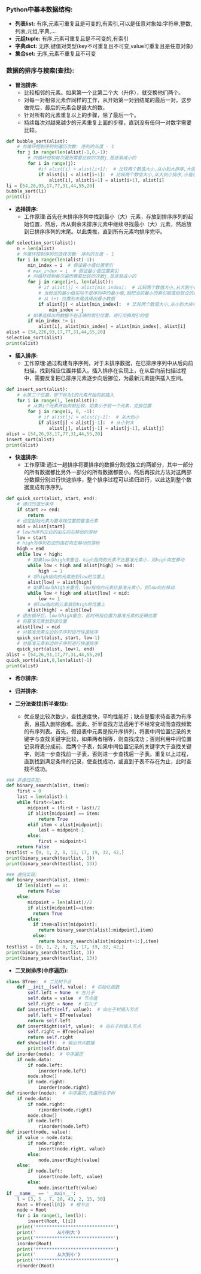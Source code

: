 ### Python中基本数据结构:
- **列表list:** 有序,元素可重复且是可变的,有索引,可以是任意对象如:字符串,整数,列表,元组,字典,...
- **元组tuple:** 有序,元素可重复且是不可变的,有索引
- **字典dict:** 无序,键值对类型(key不可重复且不可变,value可重复且是任意对象)
- **集合set:** 无序,元素不重复且不可变


### 数据的排序与搜索(查找):
- **冒泡排序:**
    - 比较相邻的元素。如果第一个比第二个大（升序），就交换他们两个。
    - 对每一对相邻元素作同样的工作，从开始第一对到结尾的最后一对。这步做完后，最后的元素会是最大的数。
    - 针对所有的元素重复以上的步骤，除了最后一个。
    - 持续每次对越来越少的元素重复上面的步骤，直到没有任何一对数字需要比较。
```python
def bubble_sort(alist):
    # 外循环控制序列的遍历次数: 序列的长度 - 1
    for j in range(len(alist)-1,0,-1):
        # 内循环控制每次遍历需要比较的次数j,是逐渐减小的
        for i in range(j):
            #if alist[i] > alist[i+1]:  # 比较两个数值大小,从小到大排序,大值往后移位
            if alist[i] < alist[i+1]:  # 比较两个数值大小,从大到小排序,小值往后移位
                alist[i], alist[i+1] = alist[i+1], alist[i]
li = [54,26,93,17,77,31,44,55,20]
bubble_sort(li)
print(li)

```
- **选择排序:**
    - 工作原理:首先在未排序序列中找到最小（大）元素，存放到排序序列的起始位置，然后，再从剩余未排序元素中继续寻找最小（大）元素，然后放到已排序序列的末尾。以此类推，直到所有元素均排序完毕。
```python
def selection_sort(alist):
    n = len(alist)
    # 外循环控制序列的选择次数: 序列的长度 - 1
    for i in range(len(alist)-1):
        min_index = i  # 假设最小值位置索引
        # max_index = i  # 假设最小值位置索引
        # 内循环控制每次遍历需要比较的次数j,是逐渐减小的
        for j in range(i+1, len(alist)):
            # if alist[j] < alist[min_index]:  # 比较两个数值大小,从大到小排序,小值往后移位
            # 当假设的最小值实际不是序列中的最小值,就把当前最小的索引赋值给假设的最小值索引变量min_index 
            # 从 i+1 位置到末尾选择出最小数据
            if alist[j] < alist[min_index]:  # 比较两个数值大小,从小到大排序,大值往后移位
                min_index = j
        # 如果选择出的数据不在正确的索引位置，进行交换索引的值
        if min_index != i:
            alist[i], alist[min_index] = alist[min_index], alist[i]
alist = [54,226,93,17,77,31,44,55,20]
selection_sort(alist)
print(alist)

```
- **插入排序:**
    - 工作原理:通过构建有序序列，对于未排序数据，在已排序序列中从后向前扫描，找到相应位置并插入。插入排序在实现上，在从后向前扫描过程中，需要反复把已排序元素逐步向后挪位，为最新元素提供插入空间。
```python
def insert_sort(alist):
    # 从第二个位置，即下标为1的元素开始向前插入
    for i in range(1, len(alist)):
        # 从第i个元素开始向前比较，如果小于前一个元素，交换位置
        for j in range(i, 0, -1):
            # if alist[j] > alist[j-1]:  # 从大到小
            if alist[j] < alist[j-1]:  # 从小到大
                alist[j], alist[j-1] = alist[j-1], alist[j]
alist = [54,26,93,17,77,31,44,55,20]
insert_sort(alist)
print(alist)

```
- **快速排序:**
    - 工作原理:通过一趟排序将要排序的数据分割成独立的两部分，其中一部分的所有数据都比另外一部分的所有数据都要小，然后再按此方法对这两部分数据分别进行快速排序，整个排序过程可以递归进行，以此达到整个数据变成有序序列。
```python
def quick_sort(alist, start, end):
    # 递归的退出条件
    if start >= end:
        return
    # 设定起始元素为要寻找位置的基准元素
    mid = alist[start]
    # low为序列左边的由左向右移动的游标
    low = start
    # high为序列右边的由右向左移动的游标
    high = end
    while low < high:
        # 如果low与high未重合，high指向的元素不比基准元素小，则high向左移动
        while low < high and alist[high] >= mid:
            high -= 1
        # 将high指向的元素放到low的位置上
        alist[low] = alist[high]
        # 如果low与high未重合，low指向的元素比基准元素小，则low向右移动
        while low < high and alist[low] < mid:
            low += 1
        # 将low指向的元素放到high的位置上
        alist[high] = alist[low]
    # 退出循环后，low与high重合，此时所指位置为基准元素的正确位置
    # 将基准元素放到该位置
    alist[low] = mid
    # 对基准元素左边的子序列进行快速排序
    quick_sort(alist, start, low-1)
    # 对基准元素右边的子序列进行快速排序
    quick_sort(alist, low+1, end)
alist = [54,26,93,17,77,31,44,55,20]
quick_sort(alist,0,len(alist)-1)
print(alist)

```
- **希尔排序:**

- **归并排序:**

- **二分法查找(折半查找):**
    - 优点是比较次数少，查找速度快，平均性能好；缺点是要求待查表为有序表，且插入删除困难。因此，折半查找方法适用于不经常变动而查找频繁的有序列表。首先，假设表中元素是按升序排列，将表中间位置记录的关键字与查找关键字比较，如果两者相等，则查找成功；否则利用中间位置记录将表分成前、后两个子表，如果中间位置记录的关键字大于查找关键字，则进一步查找前一子表，否则进一步查找后一子表。重复以上过程，直到找到满足条件的记录，使查找成功，或直到子表不存在为止，此时查找不成功。
```python
### 非递归实现:
def binary_search(alist, item):
    first = 0
    last = len(alist)-1
    while first<=last:
        midpoint = (first + last)/2
        if alist[midpoint] == item:
            return True
        elif item < alist[midpoint]:
            last = midpoint-1
        else:
            first = midpoint+1
    return False
testlist = [0, 1, 2, 8, 13, 17, 19, 32, 42,]
print(binary_search(testlist, 3))
print(binary_search(testlist, 13))

### 递归实现:
def binary_search(alist, item):
    if len(alist) == 0:
        return False
    else:
        midpoint = len(alist)//2
        if alist[midpoint]==item:
          return True
        else:
          if item<alist[midpoint]:
            return binary_search(alist[:midpoint],item)
          else:
            return binary_search(alist[midpoint+1:],item)
testlist = [0, 1, 2, 8, 13, 17, 19, 32, 42,]
print(binary_search(testlist, 3))
print(binary_search(testlist, 13))

```
- **二叉树排序(中序遍历):**
```python
class BTree:  # 二叉树节点
	def __init__(self, value):  # 初始化函数
		self.left = None  # 左儿子
		self.data = value  # 节点值
		self.right = None  # 右儿子
	def insertLeft(self, value):  # 向左子树插入节点
		self.left = BTree(value)
		return self.left
	def insertRight(self, value):  # 向右子树插入节点
		self.right = BTree(value)
		return self.right
	def show(self):  # 输出节点数据
		print(self.data)
def inorder(node):  # 中序遍历
	if node.data:
		if node.left:
			inorder(node.left)
		node.show()
		if node.right:
			inorder(node.right)
def rinorder(node):  # 中序遍历,先遍历右子树
	if node.data:
		if node.right:
			rinorder(node.right)
		node.show()
		if node.left:
			rinorder(node.left)
def insert(node, value):
	if value > node.data:
		if node.right:
			insert(node.right, value)
		else:
			node.insertRight(value)
	else:
		if node.left:
			insert(node.left, value)
		else:
			node.insertLeft(value)
if __name__ == '__main__':
	l = [3, 5 , 7, 20, 43, 2, 15, 30]
	Root = BTree(l[0])  # 根节点
	node = Root
	for i in range(1, len(l)):
		insert(Root, l[i])
	print('*****************************')
	print('        从小到大')
	print('*****************************')
	inorder(Root)
	print('*****************************')
	print('        从大到小')
	print('*****************************')
	rinorder(Root)
	
```


